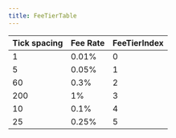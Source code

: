 ```yaml
---
title: FeeTierTable
---
```


<table data-full-width="true"><thead><tr><th>Tick spacing</th><th>Fee Rate</th><th data-type="number">FeeTierIndex</th></tr></thead><tbody><tr><td>1</td><td>0.01%</td><td>0</td></tr><tr><td>5</td><td>0.05%</td><td>1</td></tr><tr><td>60</td><td>0.3%</td><td>2</td></tr><tr><td>200</td><td>1%</td><td>3</td></tr><tr><td>10</td><td>0.1%</td><td>4</td></tr><tr><td>25</td><td>0.25%</td><td>5</td></tr></tbody></table>
